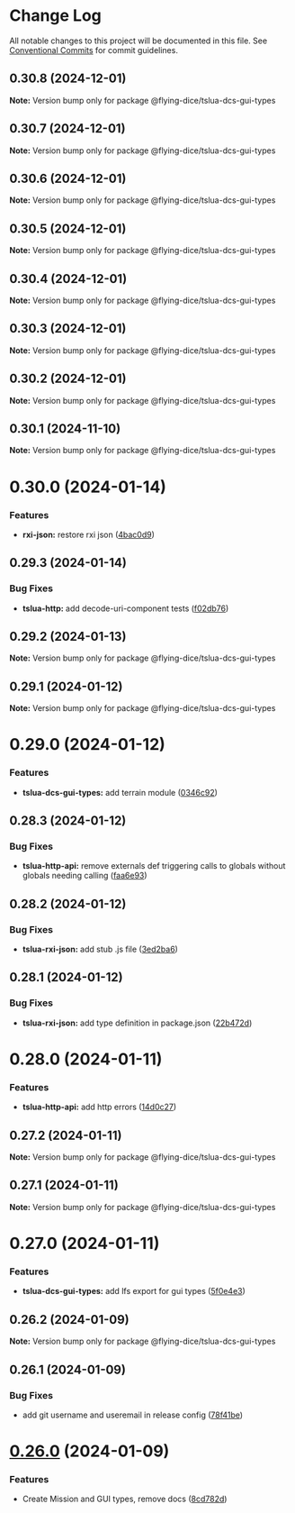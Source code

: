 # Change Log

All notable changes to this project will be documented in this file.
See [Conventional Commits](https://conventionalcommits.org) for commit guidelines.

## 0.30.8 (2024-12-01)

**Note:** Version bump only for package @flying-dice/tslua-dcs-gui-types





## 0.30.7 (2024-12-01)

**Note:** Version bump only for package @flying-dice/tslua-dcs-gui-types





## 0.30.6 (2024-12-01)

**Note:** Version bump only for package @flying-dice/tslua-dcs-gui-types





## 0.30.5 (2024-12-01)

**Note:** Version bump only for package @flying-dice/tslua-dcs-gui-types





## 0.30.4 (2024-12-01)

**Note:** Version bump only for package @flying-dice/tslua-dcs-gui-types





## 0.30.3 (2024-12-01)

**Note:** Version bump only for package @flying-dice/tslua-dcs-gui-types





## 0.30.2 (2024-12-01)

**Note:** Version bump only for package @flying-dice/tslua-dcs-gui-types





## 0.30.1 (2024-11-10)

**Note:** Version bump only for package @flying-dice/tslua-dcs-gui-types





# 0.30.0 (2024-01-14)


### Features

* **rxi-json:** restore rxi json ([4bac0d9](https://github.com/flying-dice/tslua-dcs/commit/4bac0d93a6da0de598a246e96eb3411eeb41b29b))





## 0.29.3 (2024-01-14)


### Bug Fixes

* **tslua-http:** add decode-uri-component tests ([f02db76](https://github.com/flying-dice/tslua-dcs/commit/f02db761d6821041e2e53b69911a505b2c8ec909))





## 0.29.2 (2024-01-13)

**Note:** Version bump only for package @flying-dice/tslua-dcs-gui-types





## 0.29.1 (2024-01-12)

**Note:** Version bump only for package @flying-dice/tslua-dcs-gui-types





# 0.29.0 (2024-01-12)


### Features

* **tslua-dcs-gui-types:** add terrain module ([0346c92](https://github.com/flying-dice/tslua-dcs/commit/0346c9209bdcd5acb71109da1a79817a4dfc8ef8))





## 0.28.3 (2024-01-12)


### Bug Fixes

* **tslua-http-api:** remove externals def triggering calls to globals without globals needing calling ([faa6e93](https://github.com/flying-dice/tslua-dcs/commit/faa6e9357f30f743b2fbd067b205cffd255c3e99))





## 0.28.2 (2024-01-12)


### Bug Fixes

* **tslua-rxi-json:** add stub .js file ([3ed2ba6](https://github.com/flying-dice/tslua-dcs/commit/3ed2ba6e0a0e3402c10abce43cda3473e12c329e))





## 0.28.1 (2024-01-12)


### Bug Fixes

* **tslua-rxi-json:** add type definition in package.json ([22b472d](https://github.com/flying-dice/tslua-dcs/commit/22b472db79b6b8b26e973f6a04f70865ad3c3d94))





# 0.28.0 (2024-01-11)


### Features

* **tslua-http-api:** add http errors ([14d0c27](https://github.com/flying-dice/tslua-dcs/commit/14d0c273e02266e3c26704ac03bea6d4d1a7d6a8))





## 0.27.2 (2024-01-11)

**Note:** Version bump only for package @flying-dice/tslua-dcs-gui-types





## 0.27.1 (2024-01-11)

**Note:** Version bump only for package @flying-dice/tslua-dcs-gui-types





# 0.27.0 (2024-01-11)


### Features

* **tslua-dcs-gui-types:** add lfs export for gui types ([5f0e4e3](https://github.com/flying-dice/tslua-dcs/commit/5f0e4e3c98d22177dfb16c6c141c23927c8d5ca4))





## 0.26.2 (2024-01-09)

**Note:** Version bump only for package @flying-dice/tslua-dcs-gui-types





## 0.26.1 (2024-01-09)


### Bug Fixes

* add git username and useremail in release config ([78f41be](https://github.com/flying-dice/tslua-dcs/commit/78f41becefb192643fcb3baf34a63c3a6f9554a7))





# [0.26.0](https://github.com/flying-dice/tslua-dcs/compare/v0.25.0...v0.26.0) (2024-01-09)


### Features

* Create Mission and GUI types, remove docs ([8cd782d](https://github.com/flying-dice/tslua-dcs/commit/8cd782d99804e35cab406420ce3093196dc28c10))
